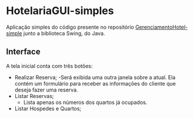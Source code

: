 # HotelariaGUI-simples
Aplicação simples do código presente no repositório [GerenciamentoHotel-simple](https://github.com/KaianeSousa/GerenciamentoHotel-simple) junto a biblioteca Swing, do Java.

## Interface
A tela inicial conta com três botões:
-  Realizar Reserva;
  -Será exibida uma outra janela sobre a atual. Ela contém um formulário para receber as informações do cliente que deseja fazer uma reserva. 
- Listar Reservas;
  - Lista apenas os números dos quartos já ocupados.
- Listar Hospedes e Quartos;
